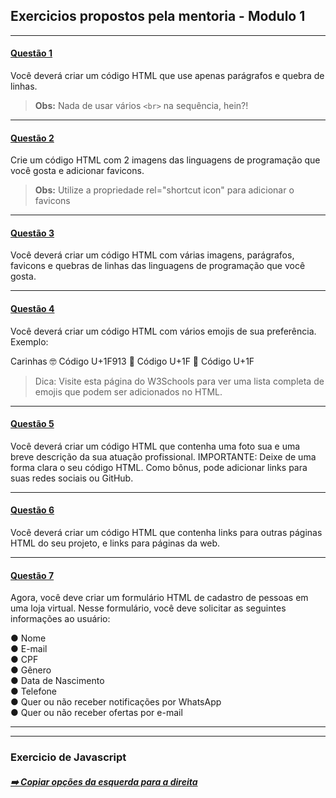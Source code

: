 ## Exercicios propostos pela mentoria - Modulo 1

---

#### [Questão 1](https://github.com/nogueiraDani/exercicios-modulo1-entra21/tree/main/questao1) 
 
Você deverá criar um código HTML que use apenas parágrafos e quebra de linhas. 

> **Obs:**  Nada de usar vários `<br>` na sequência, hein?!

---

#### [Questão 2](https://github.com/nogueiraDani/exercicios-modulo1-entra21/tree/main/questao2) 
 
Crie um código HTML com 2 imagens das linguagens de programação que você gosta e adicionar favicons.

> **Obs:** Utilize a propriedade rel="shortcut icon" para adicionar o favicons

---

#### [Questão 3](https://github.com/nogueiraDani/exercicios-modulo1-entra21/tree/main/questao3) 
 
Você deverá criar um código HTML com várias imagens, parágrafos, favicons e quebras de linhas das linguagens de programação que você gosta.

---

#### [Questão 4](https://github.com/nogueiraDani/exercicios-modulo1-entra21/tree/main/questao4)
 
Você deverá criar um código HTML com vários emojis de sua preferência. Exemplo:

Carinhas
🤓 Código U+1F913
🤯 Código U+1F
🥶 Código U+1F

> Dica: Visite esta página do W3Schools para ver uma lista completa de emojis que podem ser adicionados no HTML.

---

#### [Questão 5](https://github.com/nogueiraDani/exercicios-modulo1-entra21/tree/main/questao5)
 
Você deverá criar um código HTML que contenha uma foto sua e uma breve descrição da sua atuação profissional. IMPORTANTE: Deixe de uma forma clara o seu código HTML. Como bônus, pode adicionar links para suas redes sociais ou GitHub. 

---

#### [Questão 6](https://github.com/nogueiraDani/exercicios-modulo1-entra21/tree/main/questao6) 
 
Você deverá criar um código HTML que contenha links para outras páginas HTML do seu projeto, e links para páginas da web.

---

#### [Questão 7](https://github.com/nogueiraDani/exercicios-modulo1-entra21/tree/main/questao7) 
Agora, você deve criar um formulário HTML de cadastro de pessoas em uma loja virtual. Nesse formulário, você deve solicitar as seguintes informações ao usuário: 

● Nome
<br>
● E-mail
<br> 
● CPF
<br>
● Gênero
<br> 
● Data de Nascimento
<br> 
● Telefone
<br> 
● Quer ou não receber notificações por WhatsApp
<br> 
● Quer ou não receber ofertas por e-mail

---
---

### Exercicio de Javascript

##### [➡️ Copiar opções da esquerda para a direita ](#)
